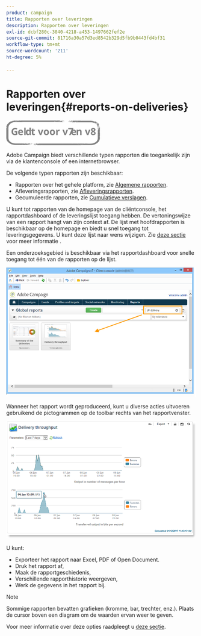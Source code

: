 ```yaml
---
product: campaign
title: Rapporten over leveringen
description: Rapporten over leveringen
exl-id: dcbf280c-3040-4218-a453-1497662fef2e
source-git-commit: 81716a30a57d3ed8542b329d5fb9b0443fd4bf31
workflow-type: tm+mt
source-wordcount: '211'
ht-degree: 5%

---
```


# Rapporten over leveringen{#reports-on-deliveries}

![](../../assets/common.svg)

Adobe Campaign biedt verschillende typen rapporten die toegankelijk zijn via de klantenconsole of een internetbrowser.

De volgende typen rapporten zijn beschikbaar:

* Rapporten over het gehele platform, zie [Algemene rapporten](../../reporting/using/global-reports.md).
* Afleveringsrapporten, zie [Afleveringsrapporten](../../reporting/using/delivery-reports.md).
* Gecumuleerde rapporten, zie [Cumulatieve verslagen](../../reporting/using/cumulative-reports.md).

U kunt tot rapporten van de homepage van de cliëntconsole, het rapportdashboard of de leveringslijst toegang hebben. De vertoningswijze van een rapport hangt van zijn context af. De lijst met hoofdrapporten is beschikbaar op de homepage en biedt u snel toegang tot leveringsgegevens. U kunt deze lijst naar wens wijzigen. Zie [deze sectie](../../reporting/using/about-reports-creation-in-campaign.md) voor meer informatie .


Een onderzoeksgebied is beschikbaar via het rapportdashboard voor snelle toegang tot één van de rapporten op de lijst.

![](assets/s_ncs_user_report_searchfield.png)

Wanneer het rapport wordt geproduceerd, kunt u diverse acties uitvoeren gebruikend de pictogrammen op de toolbar rechts van het rapportvenster.

![](assets/s_ncs_user_report_toolbar.png)

U kunt:

* Exporteer het rapport naar Excel, PDF of Open Document.
* Druk het rapport af,
* Maak de rapportgeschiedenis,
* Verschillende rapporthistorie weergeven,
* Werk de gegevens in het rapport bij.

>[!NOTE]
>
>Sommige rapporten bevatten grafieken (kromme, bar, trechter, enz.). Plaats de cursor boven een diagram om de waarden ervan weer te geven.

Voor meer informatie over deze opties raadpleegt u [deze sectie](../../reporting/using/about-adobe-campaign-reporting-tools.md).
